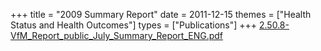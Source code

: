 +++
title = "2009 Summary Report"
date = 2011-12-15
themes = ["Health Status and Health Outcomes"]
types = ["Publications"]
+++
[2.50.8-VfM\_Report\_public\_July\_Summary\_Report\_ENG.pdf](/files/2.50.8-VfM_Report_public_July_Summary_Report_ENG.pdf)
